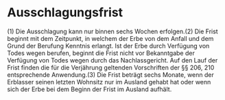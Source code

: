 # Ausschlagungsfrist

(1) Die Ausschlagung kann nur binnen sechs Wochen erfolgen.(2) Die Frist beginnt mit dem Zeitpunkt, in welchem der Erbe von dem Anfall und dem Grund der Berufung Kenntnis erlangt. Ist der Erbe durch Verfügung von Todes wegen berufen, beginnt die Frist nicht vor Bekanntgabe der Verfügung von Todes wegen durch das Nachlassgericht. Auf den Lauf der Frist finden die für die Verjährung geltenden Vorschriften der §§ 206, 210 entsprechende Anwendung.(3) Die Frist beträgt sechs Monate, wenn der Erblasser seinen letzten Wohnsitz nur im Ausland gehabt hat oder wenn sich der Erbe bei dem Beginn der Frist im Ausland aufhält. 

